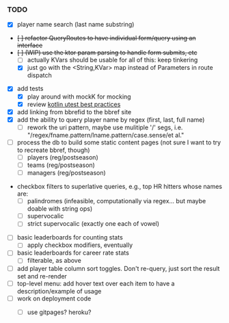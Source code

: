 ### TODO

- [x] player name search (last name substring)
- ~~[ ] refactor QueryRoutes to have individual form/query using an interface~~
- ~~[ ] (WIP) use the ktor param parsing to handle form submits, etc~~
    - [ ] actually KVars should be usable for all of this: keep tinkering
    - [x] just go with the <String,KVar> map instead of Parameters in route dispatch
- [x] add tests
    - [x] play around with mockK for mocking
    - [x] review [kotlin utest best practices](https://phauer.com/2018/best-practices-unit-testing-kotlin/#change-the-lifecycle-default-for-every-test-class)
- [x] add linking from bbrefid to the bbref site
- [x] add the ability to query player name by regex (first, last, full name)
    - [ ] rework the uri pattern, maybe use mulitiple '/' segs, i.e. "/regex/fname.pattern/lname.pattern/case.sense/et al."
- [ ] process the db to build some static content pages (not sure I want to try to recreate bbref, though)
    - [ ] players (reg/postseason)
    - [ ] teams (reg/postseason)
    - [ ] managers (reg/postseason)
- checkbox filters to superlative queries, e.g., top HR hitters whose names are:
    - [ ] palindromes (infeasible, computationally via regex... but maybe doable with string ops)
    - [ ] supervocalic
    - [ ] strict supervocalic (exactly one each of vowel)
- [ ] basic leaderboards for counting stats 
    - [ ] apply checkbox modifiers, eventually
- [ ] basic leaderboards for career rate stats 
    - [ ] filterable, as above
- [ ] add player table column sort toggles. Don't re-query, just sort the result set and re-render
- [ ] top-level menu: add hover text over each item to have a description/example of usage
- [ ] work on deployment code
    - [ ] use gitpages? heroku?
    